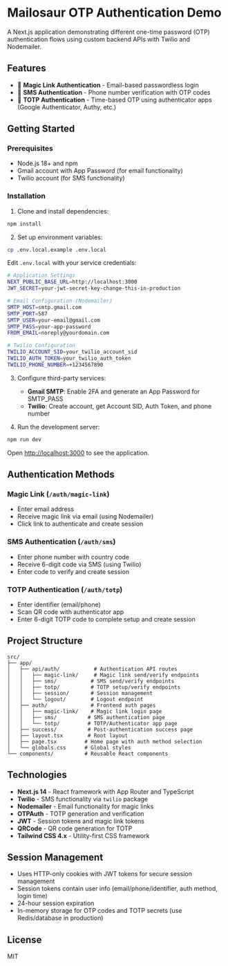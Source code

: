 # Mailosaur OTP Authentication Demo

A Next.js application demonstrating different one-time password (OTP) authentication flows using custom backend APIs with Twilio and Nodemailer.

## Features

- 🔗 **Magic Link Authentication** - Email-based passwordless login
- 📱 **SMS Authentication** - Phone number verification with OTP codes
- 🔐 **TOTP Authentication** - Time-based OTP using authenticator apps (Google Authenticator, Authy, etc.)

## Getting Started

### Prerequisites

- Node.js 18+ and npm
- Gmail account with App Password (for email functionality)
- Twilio account (for SMS functionality)

### Installation

1. Clone and install dependencies:
```bash
npm install
```

2. Set up environment variables:
```bash
cp .env.local.example .env.local
```

Edit `.env.local` with your service credentials:
```bash
# Application Settings
NEXT_PUBLIC_BASE_URL=http://localhost:3000
JWT_SECRET=your-jwt-secret-key-change-this-in-production

# Email Configuration (Nodemailer)
SMTP_HOST=smtp.gmail.com
SMTP_PORT=587
SMTP_USER=your-email@gmail.com
SMTP_PASS=your-app-password
FROM_EMAIL=noreply@yourdomain.com

# Twilio Configuration
TWILIO_ACCOUNT_SID=your_twilio_account_sid
TWILIO_AUTH_TOKEN=your_twilio_auth_token
TWILIO_PHONE_NUMBER=+1234567890
```

3. Configure third-party services:
   - **Gmail SMTP**: Enable 2FA and generate an App Password for SMTP_PASS
   - **Twilio**: Create account, get Account SID, Auth Token, and phone number

4. Run the development server:
```bash
npm run dev
```

Open [http://localhost:3000](http://localhost:3000) to see the application.

## Authentication Methods

### Magic Link (`/auth/magic-link`)
- Enter email address
- Receive magic link via email (using Nodemailer)
- Click link to authenticate and create session

### SMS Authentication (`/auth/sms`)
- Enter phone number with country code
- Receive 6-digit code via SMS (using Twilio)
- Enter code to verify and create session

### TOTP Authentication (`/auth/totp`)
- Enter identifier (email/phone)
- Scan QR code with authenticator app
- Enter 6-digit TOTP code to complete setup and create session

## Project Structure

```
src/
├── app/
│   ├── api/auth/           # Authentication API routes
│   │   ├── magic-link/     # Magic link send/verify endpoints
│   │   ├── sms/           # SMS send/verify endpoints
│   │   ├── totp/          # TOTP setup/verify endpoints
│   │   ├── session/       # Session management
│   │   └── logout/        # Logout endpoint
│   ├── auth/              # Frontend auth pages
│   │   ├── magic-link/    # Magic link login page
│   │   ├── sms/          # SMS authentication page
│   │   └── totp/         # TOTP/Authenticator app page
│   ├── success/          # Post-authentication success page
│   ├── layout.tsx        # Root layout
│   ├── page.tsx         # Home page with auth method selection
│   └── globals.css      # Global styles
└── components/          # Reusable React components
```

## Technologies

- **Next.js 14** - React framework with App Router and TypeScript
- **Twilio** - SMS functionality via `twilio` package
- **Nodemailer** - Email functionality for magic links
- **OTPAuth** - TOTP generation and verification
- **JWT** - Session tokens and magic link tokens
- **QRCode** - QR code generation for TOTP
- **Tailwind CSS 4.x** - Utility-first CSS framework

## Session Management

- Uses HTTP-only cookies with JWT tokens for secure session management
- Session tokens contain user info (email/phone/identifier, auth method, login time)
- 24-hour session expiration
- In-memory storage for OTP codes and TOTP secrets (use Redis/database in production)

## License

MIT